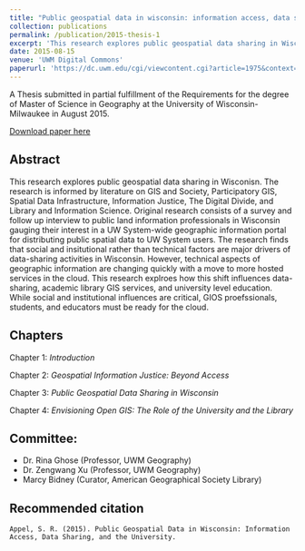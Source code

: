 ```yaml
---
title: "Public geospatial data in wisconsin: information access, data sharing, and the university (Thesis)"
collection: publications
permalink: /publication/2015-thesis-1
excerpt: 'This research explores public geospatial data sharing in Wisconisn. The research is informed by literature on GIS and Society, Participatory GIS, Spatial Data Infrastructure, Information Justice, The Digital Divide, and Library and Information Science. Original research consists of a survey and follow up interview to public land information professionals in Wisconsin gauging their interest in a UW System-wide geographic information portal for distributing public spatial data to UW System users. The research finds that social and insitutional rather than technical factors are major drivers of data-sharing activities in Wisconsin. However, technical aspects of geographic information are changing quickly with a move to more hosted services in the cloud. This research explroes how this shift influences data-sharing, academic library GIS services, and university level education. While social and institutional influences are critical, GIOS proefssionals, students, and educators must be ready for the cloud.'
date: 2015-08-15
venue: 'UWM Digital Commons'
paperurl: 'https://dc.uwm.edu/cgi/viewcontent.cgi?article=1975&context=etd'
---
```

A Thesis submitted in partial fulfillment of the Requirements for the degree of Master of Science in Geography at the University of Wisconsin-Milwaukee in August 2015.

[Download paper here](https://dc.uwm.edu/cgi/viewcontent.cgi?article=1975&context=etd)

## Abstract

This research explores public geospatial data sharing in Wisconisn. The research is informed by literature on GIS and Society, Participatory GIS, Spatial Data Infrastructure, Information Justice, The Digital Divide, and Library and Information Science. Original research consists of a survey and follow up interview to public land information professionals in Wisconsin gauging their interest in a UW System-wide geographic information portal for distributing public spatial data to UW System users. The research finds that social and insitutional rather than technical factors are major drivers of data-sharing activities in Wisconsin. However, technical aspects of geographic information are changing quickly with a move to more hosted services in the cloud. This research explroes how this shift influences data-sharing, academic library GIS services, and university level education. While social and institutional influences are critical, GIOS proefssionals, students, and educators must be ready for the cloud.

## Chapters

Chapter 1: *Introduction*

Chapter 2: *Geospatial Information Justice: Beyond Access*

Chapter 3: *Public Geospatial Data Sharing in Wisconsin*

Chapter 4: *Envisioning Open GIS: The Role of the University and the Library*

## Committee:

* Dr. Rina Ghose (Professor, UWM Geography)
* Dr. Zengwang Xu (Professor, UWM Geography)
* Marcy Bidney (Curator, American Geographical Society Library)

## Recommended citation

`Appel, S. R. (2015). Public Geospatial Data in Wisconsin: Information Access, Data Sharing, and the University.`   
